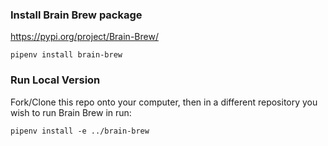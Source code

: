 
### Install Brain Brew package

https://pypi.org/project/Brain-Brew/

```shell
pipenv install brain-brew
```

### Run Local Version

Fork/Clone this repo onto your computer, then in a different repository you wish to run Brain Brew in run:

```shell
pipenv install -e ../brain-brew
```
